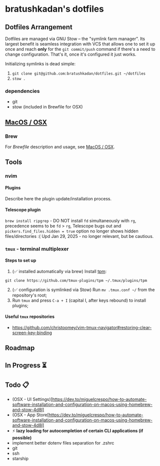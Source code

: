 # bratushkadan's dotfiles

## Dotfiles Arrangement

Dotfiles are managed via GNU Stow – the "symlink farm manager". Its largest benefit is seamless integration with VCS that allows one to set it up once and reach **only** for the `git commit/push` command if there's a need to change configuration. That's it, once it's configured it just works.

Initializing symlinks is dead simple:

1. `git clone git@github.com:bratushkadan/dotfiles.git ~/dotfiles`
2. `stow .`

### dependencies

- git
- stow (included in Brewfile for OSX)

## [MacOS / OSX](./setup/macos/README.md)

### Brew

For *Brewfile* description and usage, see [MacOS / OSX](./setup/macos/README.md).

## Tools

### nvim

#### Plugins

Describe here the plugin update/installation process.

#### Telescope plugin

`brew install ripgrep` - DO NOT install `fd` simultaneously with `rg`, precedence seems to be `fd` > `rg`, Telescope bugs out and `pickers.find_files.hidden = true` option no longer shows hidden files/directories :(
Upd Jan 29, 2025 - no longer relevant, but be cautious.

### `tmux` - terminal multiplexer

#### Steps to set up

1. (✅ installed automatically via brew) Install [tpm](https://github.com/tmux-plugins/tpm):

```shell
git clone https://github.com/tmux-plugins/tpm ~/.tmux/plugins/tpm
```

2. (✅ configuration is symlinked via Stow) Run `mv .tmux.conf ~/` from the repository's root;
3. Run `tmux` and press `C-a + I` (capital I, after keys rebound) to install plugins;

#### Useful `tmux` repositories

- https://github.com/christoomey/vim-tmux-navigator#restoring-clear-screen-key-binding


## Roadmap

## In Progress ⏳

## Todo 📋

- (OSX - UI Settings)[https://dev.to/miguelcrespo/how-to-automate-software-installation-and-configuration-on-macos-using-homebrew-and-stow-4d8l]
- (OSX - App Store[https://dev.to/miguelcrespo/how-to-automate-software-installation-and-configuration-on-macos-using-homebrew-and-stow-4d8l]
- ⚡️ **lazy loading for autocompletion of certain CLI applications (if possible)**
- implement better dotenv files separation for .zshrc
- git
- ssh
- starship

